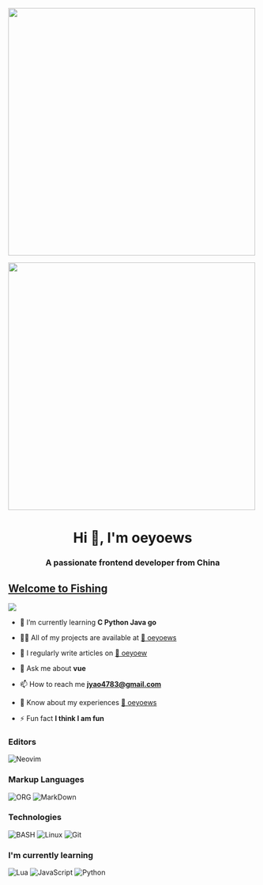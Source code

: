 <a target="_blank" href="https://dream-plan.cn"><img style="width:500px;" class="oimg " src="https://user-images.githubusercontent.com/62864752/155082301-d777c58f-d495-42d7-8dba-59ca844379e7.jpg"></a>

<p align="left">
 <img img style="width: 500px;" class="oimg" src="https://github-profile-trophy.vercel.app/?username=oeyoews&theme=algolia&row=2&column=3&no-frame=true" width="37%"/>
</p>

<h1 align="center">Hi 👋, I'm oeyoews</h1>
<h3 align="center">A passionate frontend developer from China</h3>

## [Welcome to Fishing](https://oeyoew.fun)  
<a href="https://oeyoew.fun">
<img src="https://komarev.com/ghpvc/?username=oeyoews&color=blueviolet&style=flat-square&label=🌽  Nice+To+Meet+U"></a>



- 🌱 I’m currently learning **C Python Java go**

- 👨‍💻 All of my projects are available at [🌽 oeyoews](https://github.com/oeyoews)

- 📝 I regularly write articles on [🌽 oeyoew](https://oeyoew.fun)

- 💬 Ask me about **vue**

- 📫 How to reach me **jyao4783@gmail.com**

- 📄 Know about my experiences [🌽 oeyoews](https://github.com/oeyoews)

- ⚡ Fun fact **I think I am fun**

<h3>Editors</h3>
<p>
  <img src="https://img.shields.io/badge/Neovim-57A143?logo=neovim&logoColor=white&style=for-the-badge" alt="Neovim" />
</p>

<h3>Markup Languages</h3>
<p>
  <img src="https://img.shields.io/badge/ORG-d474c9?style=for-the-badge&logo=org&logoColor=white" alt="ORG" />
  <img src="https://img.shields.io/badge/Markdown-000000?style=for-the-badge&logo=markdown&logoColor=white" alt="MarkDown" />
</p> 


<h3>Technologies</h3>
<p>
  <img src="https://img.shields.io/badge/SHELL-121011?style=for-the-badge&logo=gnu-bash&logoColor=white" alt="BASH" />
  <img src="https://img.shields.io/badge/Linux-FCC624?style=for-the-badge&logo=linux&logoColor=black" alt="Linux" />
  <img src="https://img.shields.io/badge/Git-F05032?style=for-the-badge&logo=git&logoColor=white" alt="Git" />
</p>

<h3>I'm currently learning</h3>
<p>
  <img src="https://img.shields.io/badge/LUA-2c2cc7?style=for-the-badge&logo=lua&logoColor=white" alt="Lua" />
  <img src="https://img.shields.io/badge/JavaScript-F7DF1E?style=for-the-badge&logo=javascript&logoColor=black" alt="JavaScript" />
  <img src="https://img.shields.io/badge/Python-3776AB?style=for-the-badge&logo=python&logoColor=white" alt="Python" />
</p>